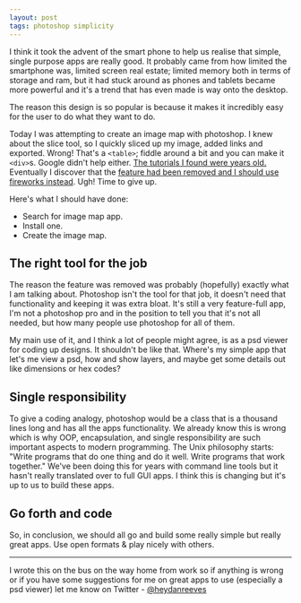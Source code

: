 ```yaml
---
layout: post
tags: photoshop simplicity
---
```


I think it took the advent of the smart phone to help us realise that simple, single purpose apps are really good. It probably came from how limited the smartphone was, limited screen real estate; limited memory both in terms of storage and ram, but it had stuck around as phones and tablets became more powerful and it's a trend that has even made is way onto the desktop.

The reason this design is so popular is because it makes it incredibly easy for the user to do what they want to do.

Today I was attempting to create an image map with photoshop. I knew about the slice tool, so I quickly sliced up my image, added links and exported. Wrong! That's a `<table>`; fiddle around a bit and you can make it `<div>`s. Google didn't help either. [The tutorials I found were years old.](http://designertoday.com/Tutorials/Photoshop/827/Tackling.Image.Maps.Slices.and.Tables.Image.Ready.Tutorial.aspx) Eventually I discover that the [feature had been removed and I should use fireworks instead](http://forums.adobe.com/message/2930387). Ugh! Time to give up.

Here's what I should have done:
 - Search for image map app.
 - Install one.
 - Create the image map.

## The right tool for the job

The reason the feature was removed was probably (hopefully) exactly what I am talking about. Photoshop isn't the tool for that job, it doesn't need that functionality and keeping it was extra bloat. It's still a very feature-full app, I'm not a photoshop pro and in the position to tell you that it's not all needed, but how many people use photoshop for all of them.

My main use of it, and I think a lot of people might agree, is as a psd viewer for coding up designs. It shouldn't be like that. Where's my simple app that let's me view a psd, how and show layers, and maybe get some details out like dimensions or hex codes?

## Single responsibility

To give a coding analogy, photoshop would be a class that is a thousand lines long and has all the apps functionality. We already know this is wrong which is why OOP, encapsulation, and single responsibility are such important aspects to modern programming. The Unix philosophy starts: "Write programs that do one thing and do it well. Write programs that work together." We've been doing this for years with command line tools but it hasn't really translated over to full GUI apps. I think this is changing but it's up to us to build these apps.

## Go forth and code

So, in conclusion, we should all go and build some really simple but really great apps. Use open formats &amp; play nicely with others.

___

I wrote this on the bus on the way home from work so if anything is wrong or if you have some suggestions for me on great apps to use (especially a psd viewer) let me know on Twitter - [@heydanreeves](https://twitter.com/HeyDanReeves)
